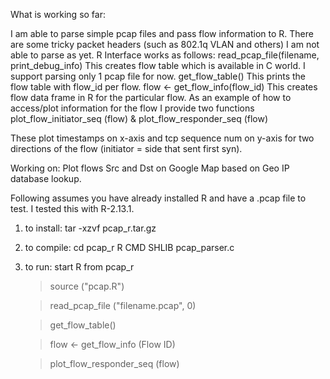What is working so far:

I am able to parse simple pcap files and pass flow information to R.
There are some tricky packet headers (such as 802.1q VLAN and others) I am not able to parse as yet.
R Interface works as follows:
    read_pcap_file(filename, print_debug_info)
        This creates flow table which is available in C world.
        I support parsing only 1 pcap file for now.
    get_flow_table()
        This prints the flow table with flow_id per flow.
    flow <- get_flow_info(flow_id)
        This creates flow data frame in R for the particular flow.
    As an example of how to access/plot information for the flow I provide
    two functions
        plot_flow_initiator_seq (flow)
    &   plot_flow_responder_seq (flow)

These plot timestamps on x-axis and tcp sequence num on y-axis for two
directions of the flow (initiator = side that sent first syn).

Working on:
    Plot flows Src and Dst on Google Map based on Geo IP database lookup.


Following assumes you have already installed R and have a .pcap file to test. I tested this with R-2.13.1.

1. to install:
    tar -xzvf pcap_r.tar.gz

2. to compile:
    cd pcap_r
    R CMD SHLIB pcap_parser.c

3. to run:
    start R from pcap_r
    
    > source ("pcap.R")
    
    > read_pcap_file ("filename.pcap", 0)
   
    > get_flow_table()
   
    > flow <- get_flow_info (Flow ID)
    
    > plot_flow_responder_seq (flow)
